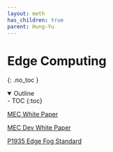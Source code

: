 ```yaml
---
layout: meth
has_children: true
parent: Hung-Yu
---
```

# Edge Computing
{: .no_toc }

<details open markdown="block">
  <summary>
    Outline
  </summary>
- TOC
{:toc}
</details>

[MEC White Paper](MEC%20White%20Paper)

[MEC Dev White Paper](MEC%20Dev%20White%20Paper)

[P1935 Edge Fog Standard](P1935%20Edge%20Fog%20Standard)